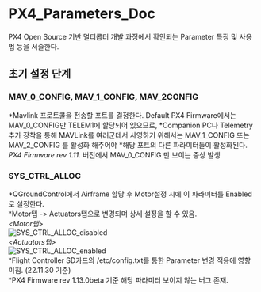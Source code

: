 # PX4_Parameters_Doc
PX4 Open Source 기반 멀티콥터 개발 과정에서 확인되는 Parameter 특징 및 사용법 등을 서술한다.

## 초기 설정 단계

### MAV_0_CONFIG, MAV_1_CONFIG, MAV_2CONFIG
*Mavlink 프로토콜을 전송할 포트를 결정한다. Default PX4 Firmware에서는 MAV_0_CONFIG만 TELEM1에 할당되어 있으므로,
*Companion PC나 Telemetry 추가 장착을 통해 MAVLink를 여러군데서 사영하기 위해서는 MAV_1_CONFIG 또는 MAV_2_CONFIG 를 활성화 해주어야
*해당 포트의 다른 파라미터들이 활성화된다.
*PX4 Firmware rev 1.11.* 버전에서 MAV_0_CONFIG 만 보이는 증상 발생

### SYS_CTRL_ALLOC
*QGroundControl에서 Airframe 할당 후 Motor설정 시에 이 파라미터를 Enabled로 설정한다.  
*Motor탭 -> Actuators탭으로 변경되며 상세 설정을 할 수 있음.  
*<Motor탭>*  
![SYS_CTRL_ALLOC_disabled](https://user-images.githubusercontent.com/48579140/204711812-4da3a039-712d-4347-b043-616e334d4d84.png)  
*<Actuators탭>*   
![SYS_CTRL_ALLOC_enabled](https://user-images.githubusercontent.com/48579140/204712062-300a1ac0-c867-49c8-b95f-d55c8f2fd533.png)  
*Flight Controller SD카드의 /etc/config.txt를 통한 Parameter 변경 적용에 영향 미침. (22.11.30 기준)  
*PX4 Firmware rev 1.13.0beta 기준 해당 파라미터 보이지 않는 버그 존재.  
